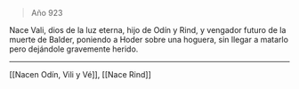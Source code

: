 > Año 923

Nace Vali, dios de la luz eterna, hijo de Odín y Rind, y vengador futuro de la muerte de Balder, poniendo a Hoder sobre una hoguera, sin llegar a matarlo pero dejándole gravemente herido.

---

[[Nacen Odín, Vili y Vé]], [[Nace Rind]]